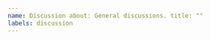 ```yaml
---
name: Discussion about: General discussions. title: ""
labels: discussion
---
```


<!--

💭 Discussion

Talk anything about TypeScript or its Type System.

-->
